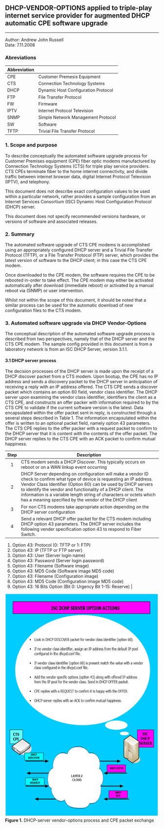 ## DHCP-VENDOR-OPTIONS applied to triple-play internet service provider for augmented DHCP automatic CPE software upgrade   
---   

Author: Andrew John Russell   
Data: 7.11.2008   

### Abreviations   
   

|Abbreviation|      |   
|:------|:------|   
|CPE | Customer Premesis Equipment |   
|CTS | Connection Technology Systems |
|DHCP| Dynamic Host Configuration Protocol |   
|FTP | File Transfer Protocol | 
|FW | Firmware |
|IPTV | Internet Protocol Television |
|SNMP | Simple Network Management Protocol |
|SW | Software |   
|TFTP | Trivial File Transfer Protocol |


### 1.	Scope and purpose   

To describe conceptually the automated software upgrade process for Customer Premises equipment (CPE) fiber optic modems manufactured by Connection Technology Systems (CTS) for triple play service providers. CTS CPEs  terminate fiber to the home internet connectivity, and divide traffic between internet browser data, digital Internet Protocol Television (IPTV), and telephony.

This document does not describe exact configuration values to be used within a particular network, rather provides a sample configuration from an Internet Services Consortium (ISC) Dynamic Host Configuration Protocol (DHCP) server.

This document does not specify recommended versions hardware, or versions of software and associated releases.

### 2. Summary

The automated software upgrade of CTS CPE modems is accomplished using an appropriately configured DHCP server and a Trivial File Transfer Protocol (TFTP), or a File Transfer Protocol (FTP) server, which provides the latest version of software to the DHCP client; in this case the CTS CPE modem.

Once downloaded to the CPE modem, the software requires the CPE to be rebooted in-order to take effect. The CPE modem may either be activated automatically after download (immediate reboot) or activated by a manual reboot via (SNMP) or user intervention.

Whilst not within the scope of this document, it should be noted that a similar process can be used for the automatic download of new configuration files to the CTS modem.

### 3.	Automated software upgrade via DHCP Vendor-Options   

The conceptual description of the automated software upgrade process is described from two perspectives, namely that of the DHCP server and the CTS CPE modem. The sample config provided in this document is from a laboratory network is from an ISC DHCP Server, version 3.1.1.   

#### 3.1	DHCP server process

The decision processes of the DHCP server is made upon the receipt of a DHCP discover packet from a CTS modem. Upon bootup, the CPE has no IP address and sends a discovery packet to the DHCP server in anticipation of receiving a reply with an IP address offered. The CTS CPE sends a discover packet which contains an option 60 field, vendor class identifier. The DHCP server upon examining the vendor class identifier, identifiers the client as a CTS CPE, and constructs an offer packer with information required to by the CTS CPE to validate if the current software version is the latest. Data encapsulated within the offer packet sent in reply, is constructed through a several steps described in Table 1. The information encapsulated within the offer is written to an optional packet field, namely option 43 parameters. The CTS CPE replies to the offer packer with a request packet to confirm to the DHCP server that it is content with the contents of the offer packet. The DHCP server replies to the CTS CPE with an ACK packet to confirm mutual happiness.

|Step|  Description    |   
|:------:|------| 
| 1 | CTS modem sends a DHCP Discover.  This typically occurs on reboot or on a WAN linkup event occurring|
| 2 | DHCP Server depending on configuration will make a vendor ID check to confirm what type of device is requesting an IP address. Vendor Class Identifier (Option 60) can be used by DHCP servers to identify the vendor and functionality of a DHCP client. The information is a variable length string of characters or octets which has a meaning specified by the vendor of the DHCP client |
| 3 | For non CTS modems take appropriate action depending on the DHCP server configuration |
| 4 | Send a relevant DHCP offer packet for the CTS modem including DHCP option 43 parameters. The DHCP server includes the following vender specification option 43 to respond to Fiber Switch. 
1. Option 43: Protocol (0: TFTP or 1: FTP) 
2. Option 43: IP (TFTP or FTP server) 
3. Option 43: User (Server login name) 
4. Option 43: Password (Server login password) 
5. Option 43: Filename (Software image) 
6. Option 43: MD5 Code (Software image MD5 code) 
7. Option 43: Filename (Configuration image) 
8. Option 43: MD5 Code (Configuration image MD5 code) 
9. Option 43: 16 Bits Option (Bit 0: Urgency Bit 1-15: Reserve)
|  





![DHCPD_VEND][DHCP_SERVER_VENDOR]   
**Figure 1.** DHCP-server vendor-options process and CPE packet exchange   



[DHCP_SERVER_VENDOR]:https://github.com/ajrussell999/augmented_DHCP/blob/master/images/dhcp_server_option_actions.png


